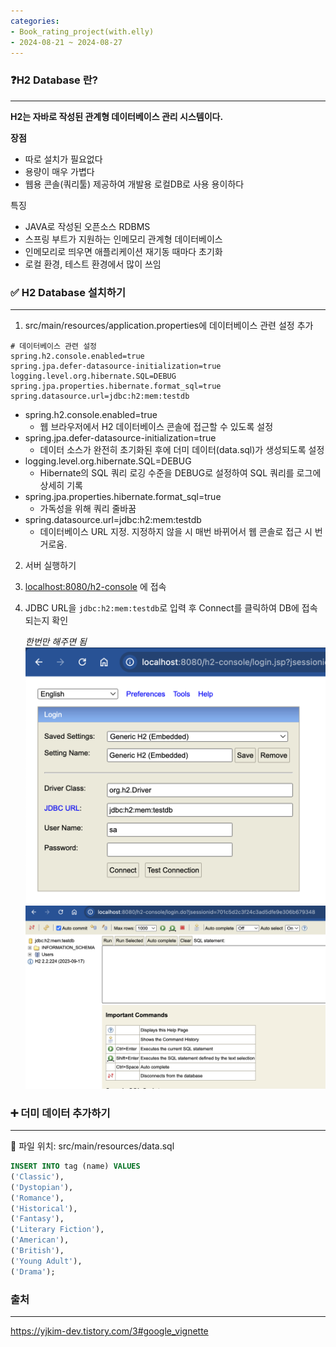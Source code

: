 ```yaml
---
categories:
- Book_rating_project(with.elly)
- 2024-08-21 ~ 2024-08-27
---
```



### ❓H2 Database 란?

---

**H2는 자바로 작성된 관계형 데이터베이스 관리 시스템이다.**

**장점**

- 따로 설치가 필요없다
- 용량이 매우 가볍다
- 웹용 콘솔(쿼리툴) 제공하여 개발용 로컬DB로 사용 용이하다

특징

- JAVA로 작성된 오픈소스 RDBMS
- 스프링 부트가 지원하는 인메모리 관계형 데이터베이스
- 인메모리로 띄우면 애플리케이션 재기동 때마다 초기화
- 로컬 환경, 테스트 환경에서 많이 쓰임

### ✅ H2 Database 설치하기

---

1. src/main/resources/application.properties에 데이터베이스 관련 설정 추가 

```
# 데이터베이스 관련 설정
spring.h2.console.enabled=true
spring.jpa.defer-datasource-initialization=true
logging.level.org.hibernate.SQL=DEBUG
spring.jpa.properties.hibernate.format_sql=true
spring.datasource.url=jdbc:h2:mem:testdb
```

- spring.h2.console.enabled=true
    - 웹 브라우저에서 H2 데이터베이스 콘솔에 접근할 수 있도록 설정
- spring.jpa.defer-datasource-initialization=true
    - 데이터 소스가 완전히 초기화된 후에 더미 데이터(data.sql)가 생성되도록 설정
- logging.level.org.hibernate.SQL=DEBUG
    - Hibernate의 SQL 쿼리 로깅 수준을 DEBUG로 설정하여 SQL 쿼리를 로그에 상세히 기록
- spring.jpa.properties.hibernate.format_sql=true
    - 가독성을 위해 쿼리 줄바꿈
- spring.datasource.url=jdbc:h2:mem:testdb
    - 데이터베이스 URL 지정. 지정하지 않을 시 매번 바뀌어서 웹 콘솔로 접근 시 번거로움.

2.  서버 실행하기
3.  [localhost:8080/h2-console](http://localhost:8080/h2-console) 에 접속
4. JDBC URL을 `jdbc:h2:mem:testdb`로 입력 후 Connect를 클릭하여 DB에 접속되는지 확인
    
    *한번만 해주면 됨*
    ![Untitled](/assets/img/TIL/2024-08-27/Untitled.png)
    ![Untitled](/assets/img/TIL/2024-08-27/Untitled%20(1).png)
    

### ➕ 더미 데이터 추가하기

---

📁 파일 위치: src/main/resources/data.sql

```sql
INSERT INTO tag (name) VALUES
('Classic'),
('Dystopian'),
('Romance'),
('Historical'),
('Fantasy'),
('Literary Fiction'),
('American'),
('British'),
('Young Adult'),
('Drama');
```

### 출처

---

https://yjkim-dev.tistory.com/3#google_vignette